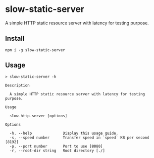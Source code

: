 # slow-static-server
A simple HTTP static resource server with latency for testing purpose.

## Install

```shell
npm i -g slow-static-server
```

## Usage

```shell
> slow-static-server -h
```

```text
Description

  A simple HTTP static resource server with latency for testing purpose.

Usage

  slow-http-server [options]

Options

  -h, --help              Display this usage guide.
  -s, --speed number      Transfer speed in `speed` KB per second [8192]
  -p, --port number       Port to use [8080]
  -r, --root-dir string   Root directory [./]
```